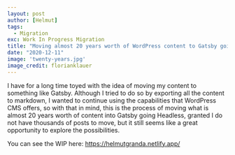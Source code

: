 ```yaml
---
layout: post
author: [Helmut]
tags:
  - Migration
exc: Work In Progress Migration
title: "Moving almost 20 years worth of WordPress content to Gatsby going Headless"
date: "2020-12-11"
image: 'twenty-years.jpg'
image_credit: florianklauer
---
```

I have for a long time toyed with the idea of moving my content to something like Gatsby. Although I tried to do so by exporting all the content to markdown, I wanted to continue using the capabilities that WordPress CMS offers, so with that in mind, this is the process of moving what is almost 20 years worth of content into Gatsby going Headless, granted I do not have thousands of posts to move, but it still seems like a great opportunity to explore the possibilities.

You can see the WIP here: https://helmutgranda.netlify.app/

